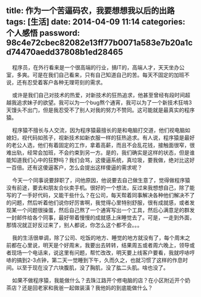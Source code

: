 title: 作为一个苦逼码农，我要想想我以后的出路
tags: [生活]
date: 2014-04-09 11:14
categories: 个人感悟
password: 98c4e72cbec82082e13ff77b0071a583e7b20a1cd74470aedd37808b1ed28465
---

&nbsp;&nbsp;&nbsp;&nbsp;程序员，在外行看来是一个很高端的行业，搞IT的，高端人才，天天坐办公室，多爽。可是在我们自己看来，只有自己知道自己的苦。每天不固定的加班不说，还有忍受着客户各种无理苛刻的需求。
    
&nbsp;&nbsp;&nbsp;&nbsp;或许是我们自己对技术的热爱，对新技术的狂热追求，他甚至曾经有段时间超越我追求妹子的欲望。我可以为一个bug熬个通宵，我可以为了一个新技术狂啃3天馒头不出门，但是我忍受不了别人对我的努力不赞同。这可能就是最真实的程序猿。
    
&nbsp;&nbsp;&nbsp;&nbsp;程序猿不擅长与人交流，因为程序猿最擅长的是和电脑打交道，他们视电脑如媳妇，视代码如孩子，视新技术如新衣服一样的狂热追求。有人说，程序猿是最好的老公人选，他们有着固定的工作，拿着高薪，而且不会乱花钱，接触面很窄，很难出轨，经常会加班，不会约束到另一方。是的，我们确实是这样的状态，但是谁能知道我们心中的狂野吗？我们会骂，这傻逼系统，真垃圾，要我做，绝对比这好一百倍。还有这傻逼客户，怎么会提出这样傻逼的需求呢？
    
&nbsp;&nbsp;&nbsp;&nbsp;今天一个同事说要辞职了，问他原因，他说要去自己做生意了，觉得做程序猿没有前途，要去和朋友合伙卖手机。很好的一个想法，反过来我想想自己，除了能写的了一手好代码，又能干些什么？在公司，每天帮着同事解决各种他们解决不了的问题，然后听着他们说你好厉害啊，我觉得心里特别舒服，很有成就感，或者发现某一个问题很操蛋，然后自己熬了一个通宵写出一个工具，然后心满意足的群发一封邮件给各个同事，最好带着慢慢的成就感上床睡觉去了。可是，一走到外面，那情况就正好反过来了，别人都说，你怎么这个都不会。。。
     
&nbsp;&nbsp;&nbsp;&nbsp;我的生活很单调，除了公司、吃饭的地方、睡觉的地方就没有了，每个周末之前都在心里说，明天是个好周末，我要出去转转，结果周五或者周六晚上，领导或者现场一个电话来，说这里有问题，帮忙改改，明天要上线客户要看，我就哼哧哼哧的搞到2-3点钟，第二天一觉睡到下午，久而久之，也就习惯了这样的作息时间。以至于现在没了六块腹肌，没了胸肌，没了肱二头肌。啥也没了。
     
&nbsp;&nbsp;&nbsp;&nbsp;如果不做程序猿，我能做什么？去珠江路开个修电脑的店？在小区附近开个奶茶店？还是回老家和我爸一起做装潢？我他妈的到底能做什么？